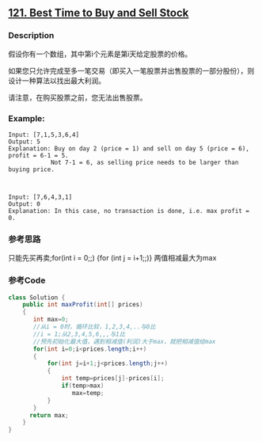 ## [121. Best Time to Buy and Sell Stock ](https://leetcode.com/problems/best-time-to-buy-and-sell-stock/description/)


### Description


假设你有一个数组，其中第i个元素是第i天给定股票的价格。

如果您只允许完成至多一笔交易（即买入一笔股票并出售股票的一部分股份），则设计一种算法以找出最大利润。

请注意，在购买股票之前，您无法出售股票。

### Example:
 
    Input: [7,1,5,3,6,4]
    Output: 5
    Explanation: Buy on day 2 (price = 1) and sell on day 5 (price = 6), profit = 6-1 = 5.
                Not 7-1 = 6, as selling price needs to be larger than buying price.



    Input: [7,6,4,3,1]
    Output: 0
    Explanation: In this case, no transaction is done, i.e. max profit = 0.


### 参考思路


只能先买再卖;for(int i = 0;;) {for (int j = i+1;;)}
两值相减最大为max
    
### 参考Code

```java
class Solution {
    public int maxProfit(int[] prices)
    {
	   int max=0;
       //从i = 0时，循环比较，1,2,3,4,..与0比
       //i = 1;从2,3,4,5,6,,,与1比
       //预先初始化最大值，遇到相减值(利润)大于max，就把相减值给max
	   for(int i=0;i<prices.length;i++)
	   {
		   for(int j=i+1;j<prices.length;j++)
		   {
			   int temp=prices[j]-prices[i];
			   if(temp>max)				   
                  max=temp;
		   }
	   }
      return max;   
    }
}

```
